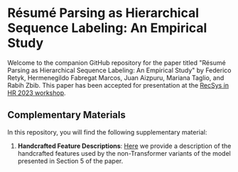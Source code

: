# Résumé Parsing as Hierarchical Sequence Labeling: An Empirical Study

Welcome to the companion GitHub repository for the paper titled "Résumé Parsing as Hierarchical Sequence Labeling: An Empirical Study" by Federico Retyk, Hermenegildo Fabregat Marcos, Juan Aizpuru, Mariana Taglio, and Rabih Zbib. This paper has been accepted for presentation at the [RecSys in HR 2023 workshop](https://recsyshr.aau.dk/accepted-papers/).


## Complementary Materials

In this repository, you will find the following supplementary material:

1. **Handcrafted Feature Descriptions**: [Here](https://github.com/federetyk/resume-parsing/blob/main/handcrafted_features.md) we provide a description of the handcrafted features used by the non-Transformer variants of the model presented in Section 5 of the paper.
